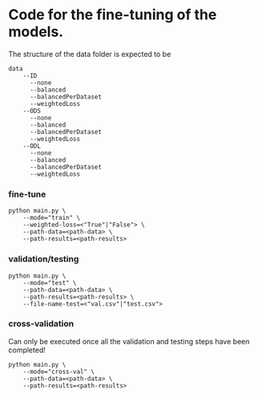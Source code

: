 # Code for the fine-tuning of the models.

The structure of the data folder is expected to be
```commandline
data
    --ID
      --none
      --balanced
      --balancedPerDataset
      --weightedLoss
    --ODS
      --none
      --balanced
      --balancedPerDataset
      --weightedLoss
    --ODL
      --none
      --balanced
      --balancedPerDataset
      --weightedLoss
```

### fine-tune
```commandline
python main.py \
    --mode="train" \
    --weighted-loss=<"True"|"False"> \
    --path-data=<path-data> \
    --path-results=<path-results>
```

### validation/testing 
```commandline
python main.py \
    --mode="test" \
    --path-data=<path-data> \
    --path-results=<path-results> \
    --file-name-test=<"val.csv"|"test.csv">
```

### cross-validation
Can only be executed once all the validation and testing steps have been completed!

```commandline
python main.py \
    --mode="cross-val" \
    --path-data=<path-data> \
    --path-results=<path-results>
```